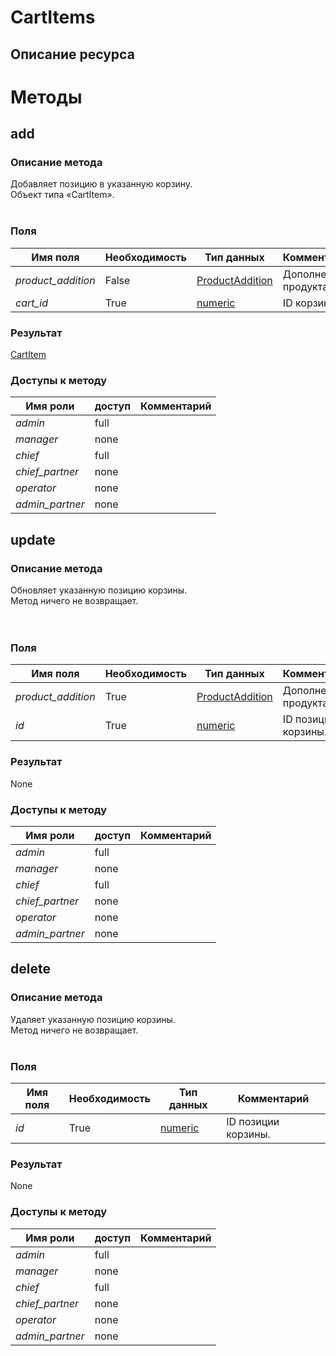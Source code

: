 
# CartItems

## Описание ресурса

# Методы

## add

### Описание метода
Добавляет позицию в указанную корзину.<br/>Объект типа «CartItem».<br/><br/>
### Поля

| Имя поля | Необходимость | Тип данных | Комментарий |
|---|---|---|---|
|*product_addition*|False|[ProductAddition](/docs/types/ProductAddition.md)|Дополнение продукта.<br/>|
|*cart_id*|True|[numeric](/docs/types/numeric.md)|ID корзины.<br/>|

### Результат
[CartItem](/docs/types/CartItem.md)
### Доступы к методу

| Имя роли | доступ | Комментарий |
|---|---|---|
|*admin*|full||
|*manager*|none||
|*chief*|full||
|*chief_partner*|none||
|*operator*|none||
|*admin_partner*|none||

## update

### Описание метода
Обновляет указанную позицию корзины.<br/>Метод ничего не возвращает.<br/><br/><br/>
### Поля

| Имя поля | Необходимость | Тип данных | Комментарий |
|---|---|---|---|
|*product_addition*|True|[ProductAddition](/docs/types/ProductAddition.md)|Дополнение продукта.<br/>|
|*id*|True|[numeric](/docs/types/numeric.md)|ID позиции корзины.<br/>|

### Результат
None
### Доступы к методу

| Имя роли | доступ | Комментарий |
|---|---|---|
|*admin*|full||
|*manager*|none||
|*chief*|full||
|*chief_partner*|none||
|*operator*|none||
|*admin_partner*|none||

## delete

### Описание метода
Удаляет указанную позицию корзины.<br/>Метод ничего не возвращает.<br/><br/>
### Поля

| Имя поля | Необходимость | Тип данных | Комментарий |
|---|---|---|---|
|*id*|True|[numeric](/docs/types/numeric.md)|ID позиции корзины.<br/>|

### Результат
None
### Доступы к методу

| Имя роли | доступ | Комментарий |
|---|---|---|
|*admin*|full||
|*manager*|none||
|*chief*|full||
|*chief_partner*|none||
|*operator*|none||
|*admin_partner*|none||
